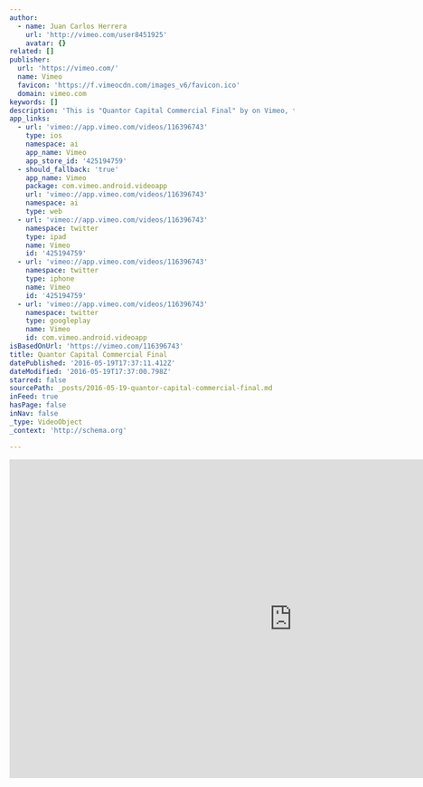 ```yaml
---
author:
  - name: Juan Carlos Herrera
    url: 'http://vimeo.com/user8451925'
    avatar: {}
related: []
publisher:
  url: 'https://vimeo.com/'
  name: Vimeo
  favicon: 'https://f.vimeocdn.com/images_v6/favicon.ico'
  domain: vimeo.com
keywords: []
description: 'This is "Quantor Capital Commercial Final" by on Vimeo, the home for high quality videos and the people who love them.'
app_links:
  - url: 'vimeo://app.vimeo.com/videos/116396743'
    type: ios
    namespace: ai
    app_name: Vimeo
    app_store_id: '425194759'
  - should_fallback: 'true'
    app_name: Vimeo
    package: com.vimeo.android.videoapp
    url: 'vimeo://app.vimeo.com/videos/116396743'
    namespace: ai
    type: web
  - url: 'vimeo://app.vimeo.com/videos/116396743'
    namespace: twitter
    type: ipad
    name: Vimeo
    id: '425194759'
  - url: 'vimeo://app.vimeo.com/videos/116396743'
    namespace: twitter
    type: iphone
    name: Vimeo
    id: '425194759'
  - url: 'vimeo://app.vimeo.com/videos/116396743'
    namespace: twitter
    type: googleplay
    name: Vimeo
    id: com.vimeo.android.videoapp
isBasedOnUrl: 'https://vimeo.com/116396743'
title: Quantor Capital Commercial Final
datePublished: '2016-05-19T17:37:11.412Z'
dateModified: '2016-05-19T17:37:00.798Z'
starred: false
sourcePath: _posts/2016-05-19-quantor-capital-commercial-final.md
inFeed: true
hasPage: false
inNav: false
_type: VideoObject
_context: 'http://schema.org'

---
```

<iframe src="https://cdn.embedly.com/widgets/media.html?src=https%3A%2F%2Fplayer.vimeo.com%2Fvideo%2F116396743&amp;url=https%3A%2F%2Fvimeo.com%2F116396743&amp;image=http%3A%2F%2Fi.vimeocdn.com%2Fvideo%2F506849741_1280.jpg&amp;key=b7d04c9b404c499eba89ee7072e1c4f7&amp;type=text%2Fhtml&amp;schema=vimeo" width="1000" height="563" scrolling="no" frameborder="0" allowfullscreen="" style=""></iframe>